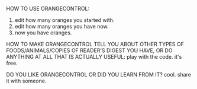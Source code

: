 HOW TO USE ORANGECONTROL:

1. edit how many oranges you started with.
2. edit how many oranges you have now.
3. now you have oranges.

HOW TO MAKE ORANGECONTROL TELL YOU ABOUT OTHER TYPES OF FOODS/ANIMALS/COPIES OF READER'S DIGEST YOU HAVE,
OR DO ANYTHING AT ALL THAT IS ACTUALLY USEFUL:
play with the code. it's free. 

DO YOU LIKE ORANGECONTROL OR DID YOU LEARN FROM IT? 
cool. share it with someone. 
